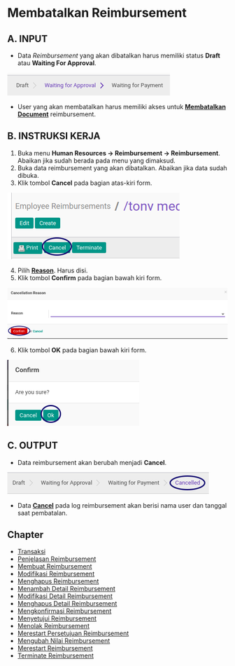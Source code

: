 # Membatalkan Reimbursement

## A. INPUT

* Data *Reimbursement* yang akan dibatalkan harus memiliki status **Draft** atau **Waiting For Approval**.

![](../../img/reimbursement/status-waiting-for-approval.png)

* User yang akan membatalkan harus memiliki akses untuk **[Membatalkan Document](./penjelasan.md#field-can-cancel)** reimbursement.

## B. INSTRUKSI KERJA

1. Buka menu **Human Resources -> Reimbursement -> Reimbursement**. Abaikan jika sudah berada pada menu yang dimaksud.
2. Buka data reimbursement yang akan dibatalkan. Abaikan jika data sudah dibuka.
3. Klik tombol **Cancel** pada bagian atas-kiri form.

![](../../img/reimbursement/tombol-cancel.png)

4. Pilih **[Reason](./penjelasan.md#field-cancel-reason)**. Harus disi.
5. Klik tombol **Confirm** pada bagian bawah kiri form.

![](../../img/reimbursement/tombol-cancel-confirm.png)

6. Klik tombol **OK** pada bagian bawah kiri form.

![](../../img/reimbursement/tombol-cancel-confirm-ok.png)

## C. OUTPUT

* Data reimbursement akan berubah menjadi **Cancel**.

![](../../img/reimbursement/status-cancel.png)

* Data **[Cancel](./penjelasan.md#field-log-cancel)** pada log reimbursement akan berisi nama user dan tanggal saat pembatalan.

## Chapter
- [Transaksi](../../transaksi.md)
- [Penjelasan Reimbursement](./penjelasan.md)
- [Membuat Reimbursement](./membuat.md)
- [Modifikasi Reimbursement](./modifikasi.md)
- [Menghapus Reimbursement](./menghapus.md)
- [Menambah Detail Reimbursement](./membuat-detail.md)
- [Modifikasi Detail Reimbursement](./modifikasi-detail.md)
- [Menghapus Detail Reimbursement](./menghapus-detail.md)
- [Mengkonfirmasi Reimbursement](./mengkonfirmasi.md)
- [Menyetujui Reimbursement](./menyetujui.md)
- [Menolak Reimbursement](./menolak.md)
- [Merestart Persetujuan Reimbursement](./merestart-persetujuan.md)
- [Mengubah Nilai Reimbursement](./mengubah-nilai-reimbursement.md)
- [Merestart Reimbursement](./merestart.md)
- [Terminate Reimbursement](./terminate.md)
